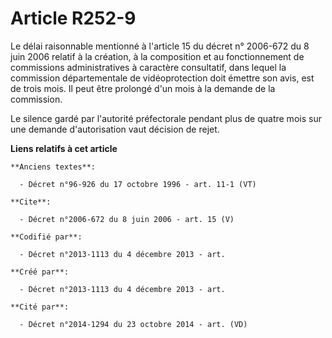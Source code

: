 # Article R252-9

Le délai raisonnable mentionné à l'article 15 du décret n° 2006-672 du 8 juin 2006 relatif à la création, à la composition et
au fonctionnement de commissions administratives à caractère consultatif, dans lequel la commission départementale de
vidéoprotection doit émettre son avis, est de trois mois. Il peut être prolongé d'un mois à la demande de la commission. 

Le silence gardé par l'autorité préfectorale pendant plus de quatre mois sur une demande d'autorisation vaut décision de
rejet.

**Liens relatifs à cet article**

	**Anciens textes**:

	  - Décret n°96-926 du 17 octobre 1996 - art. 11-1 (VT)

	**Cite**:

	  - Décret n°2006-672 du 8 juin 2006 - art. 15 (V)

	**Codifié par**:

	  - Décret n°2013-1113 du 4 décembre 2013 - art.

	**Créé par**:

	  - Décret n°2013-1113 du 4 décembre 2013 - art.

	**Cité par**:

	  - Décret n°2014-1294 du 23 octobre 2014 - art. (VD)
